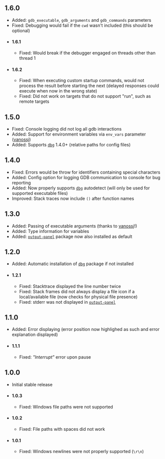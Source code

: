 ## 1.6.0
* Added: `gdb_executable`, `gdb_arguments` and `gdb_commands` parameters
* Fixed: Debugging would fail if the `cwd` wasn't included (this should be optional)
* #### 1.6.1
	* Fixed: Would break if the debugger engaged on threads other than thread 1
* #### 1.6.2
	* Fixed: When executing custom startup commands, would not process the result before starting the next (delayed responses could execute when now in the wrong state)
	* Fixed: Did not work on targets that do not support "run", such as remote targets

## 1.5.0
* Fixed: Console logging did not log all gdb interactions
* Added: Support for environment variables via `env_vars` parameter ([vanossj](https://github.com/vanossj))
* Added: Supports [`dbg`](https://atom.io/packages/dbg) 1.4.0+ (relative paths for config files)

## 1.4.0
* Fixed: Errors would be throw for identifiers containing special characters
* Added: Config option for logging GDB communication to console for bug reporting
* Added: Now properly supports [`dbg`](https://atom.io/packages/dbg) autodetect (will only be used for supported executable files)
* Improved: Stack traces now include `()` after function names

## 1.3.0
* Added: Passing of executable arguments (thanks to [vanossj](https://github.com/vanossj)!)
* Added: Type information for variables
* Added: [`output-panel`](https://atom.io/packages/output-panel) package now also installed as default

## 1.2.0
* Added: Automatic installation of [`dbg`](https://atom.io/packages/dbg) package if not installed
* #### 1.2.1
	* Fixed: Stacktrace displayed the line number twice
	* Fixed: Stack frames did not always display a file icon if a local/available file (now checks for physical file presence)
	* Fixed: stderr was not displayed in [`output-panel`](https://atom.io/packages/output-panel)

## 1.1.0
* Added: Error displaying (error position now highlighed as such and error explanation displayed)
* #### 1.1.1
	* Fixed: *"Interrupt"* error upon pause

## 1.0.0
* Initial stable release
* #### 1.0.3
	* Fixed: Windows file paths were not supported
* #### 1.0.2
	* Fixed: File paths with spaces did not work
* #### 1.0.1
	* Fixed: Windows newlines were not properly supported (`\r\n`)
